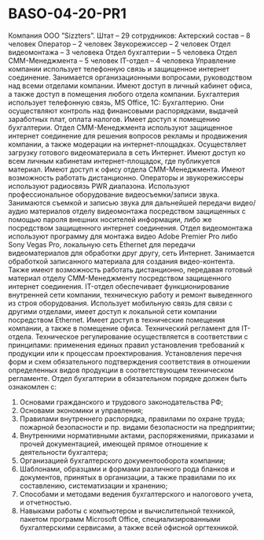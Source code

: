 # BASO-04-20-PR1
Компания ООО ”Sizzters”. 
Штат – 29 сотрудников: 
Актерский состав – 8 человек 
Оператор – 2 человек 
Звукорежиссер – 2 человек 
Отдел видеомонтажа – 3 человека 
Отдел бухгалтерии – 5 человека 
Отдел СММ-Менеджмента – 5 человек 
IT-отдел – 4 человека 
Управление компании использует телефонную связь и защищенное интернет соединение. Занимается организационными вопросами, руководством над всеми отделами компании. Имеют доступ в личный кабинет офиса, а также доступ в помещения любого отдела компании. 
 Бухгалтерия использует телефонную связь, MS Office, 1C: Бухгалтерию. Они осуществляют контроль над финансовыми распорядками, выдачей заработных плат, оплата налогов. Имеет доступ к помещению бухгалтерии. 
 Отдел СММ-Менеджмента используют защищенное интернет соединение для решения вопросов рекламы и продвижения компании, а также модерации на интернет-площадках. Осуществляет загрузку готового видеоматериала в сеть Интернет. Имеют доступ ко всем личным кабинетам интернет-площадок, где публикуется материал. Имеют доступ к офису отдела СММ-Менеджмента. Имеют возможность работать дистанционно. 
 Операторы и звукорежиссеры используют радиосвязь PWR диапазона. Используют профессиональное оборудование видеосъемки/записи звука. Занимаются съемкой и записью звука для дальнейшей передачи видео/аудио материалов отделу видеомонтажа посредством защищенных с помощью пароля внешних носителей информации, либо же посредством защищенного интернет соединения. 
Отдел видеомонтажа используют программу для монтажа видео Adobe Premier Pro либо Sony Vegas Pro, локальную сеть Ethernet для передачи видеоматериалов для обработки друг другу, сеть Интернет. Занимается обработкой записанного материала для создания видео-контента. Также имеют возможность работать дистанционно, передавая готовый материал отделу СММ-Менеджменту посредством защищенного интернет соединения. 
IT-отдел обеспечивает функционирование внутренней сети компании, техническую работу и ремонт выведенного из строя оборудования. Использует мобильную связь для связи с другими отделами, имеет доступ к локальной сети компании посредством Ethernet. Имеет доступ в технические помещения компании, а также в помещение офиса. 
 Технический регламент для IT-отдела. 
 Техническое регулирование осуществляется в соответствии с принципами: применения единых правил установления требований к продукции или к процессам проектирования. Установления перечня форм и схем обязательного подтверждения соответствия в отношении определенных видов продукции в соответствующем техническом регламенте. 
Отдел бухгалтерии в обязательном порядке должен быть ознакомлен с: 
1. Основами гражданского и трудового законодательства РФ; 
2. Основами экономики и управления; 
3. Правилами внутреннего распорядка, правилами по охране труда; пожарной безопасности и пр. видами безопасности на предприятии; 
4. Внутренними нормативными актами, распоряжениями, приказами и прочей документацией, имеющей прямое отношение к деятельности бухгалтера; 
5. Организацией бухгалтерского документооборота компании; 
6. Шаблонами, образцами и формами различного рода бланков и документов, принятых в организации, а также правилами по их составлению, систематизации и хранению; 
7. Способами и методами ведения бухгалтерского и налогового учета, и отчетностью. 
8. Навыками работы с компьютером и вычислительной техникой, пакетом программ Microsoft Office, специализированными бухгалтерскими сервисами, а также всей офисной оргтехникой.
